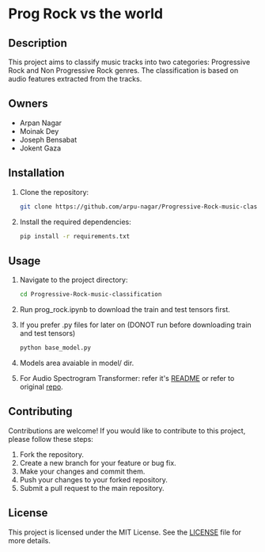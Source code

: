 # Prog Rock vs the world

## Description
This project aims to classify music tracks into two categories: Progressive Rock and Non Progressive Rock genres. The classification is based on audio features extracted from the tracks.

## Owners
- Arpan Nagar
- Moinak Dey
- Joseph Bensabat
- Jokent Gaza

## Installation
1. Clone the repository:
    ```bash
    git clone https://github.com/arpu-nagar/Progressive-Rock-music-classification.git
    ```
2. Install the required dependencies:
    ```bash
    pip install -r requirements.txt
    ```

## Usage
1. Navigate to the project directory:
    ```bash
    cd Progressive-Rock-music-classification
    ```
2. Run prog_rock.ipynb to download the train and test tensors first.

3. If you prefer .py files for later on (DONOT run before downloading train and test tensors)
    ```bash
    python base_model.py
    ```
4. Models area avaiable in model/ dir. 
5. For Audio Spectrogram Transformer: refer it's [README](https://github.com/BlackThompson/AST-finetuned-Shenzhen) or refer to original [repo](https://github.com/YuanGongND/ast). 


## Contributing
Contributions are welcome! If you would like to contribute to this project, please follow these steps:
1. Fork the repository.
2. Create a new branch for your feature or bug fix.
3. Make your changes and commit them.
4. Push your changes to your forked repository.
5. Submit a pull request to the main repository.


## License
This project is licensed under the MIT License. See the [LICENSE](LICENSE) file for more details.